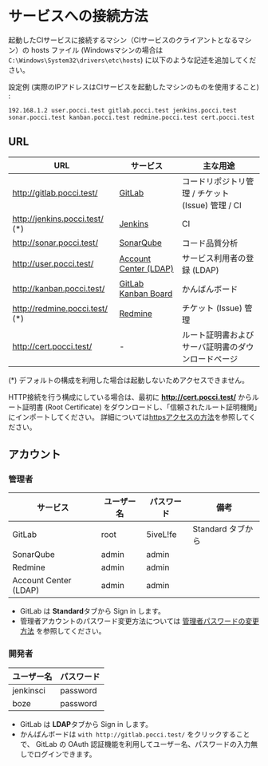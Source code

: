 サービスへの接続方法
====================

起動したCIサービスに接続するマシン（CIサービスのクライアントとなるマシン）の
hosts ファイル (Windowsマシンの場合は `C:\Windows\System32\drivers\etc\hosts`)
に以下のような記述を追加してください。

設定例 (実際のIPアドレスはCIサービスを起動したマシンのものを使用すること) :

```
192.168.1.2 user.pocci.test gitlab.pocci.test jenkins.pocci.test sonar.pocci.test kanban.pocci.test redmine.pocci.test cert.pocci.test
```


URL
---

URL                             | サービス                                                | 主な用途
------------------------------- | ------------------------------------------------------- | ---------------------------------------------
http://gitlab.pocci.test/       | [GitLab](https://gitlab.com/)                           | コードリポジトリ管理 / チケット (Issue) 管理 / CI
http://jenkins.pocci.test/ (*)  | [Jenkins](https://jenkins-ci.org/)                      | CI
http://sonar.pocci.test/        | [SonarQube](http://www.sonarqube.org/)                  | コード品質分析
http://user.pocci.test/         | [Account Center (LDAP)](https://github.com/xpfriend/pocci-account-center)    | サービス利用者の登録 (LDAP)
http://kanban.pocci.test/       | [GitLab Kanban Board](http://kanban.leanlabs.io/)       | かんばんボード
http://redmine.pocci.test/ (*)  | [Redmine](http://www.redmine.org/)                      | チケット (Issue) 管理
http://cert.pocci.test/         | -                                                       | ルート証明書およびサーバ証明書のダウンロードページ

(*) デフォルトの構成を利用した場合は起動しないためアクセスできません。

HTTP接続を行う構成にしている場合は、最初に **http://cert.pocci.test/** からルート証明書 (Root Certificate)
をダウンロードし、「信頼されたルート証明機関」にインポートしてください。
詳細については[httpsアクセスの方法](./https.ja.md)を参照してください。

アカウント
----------

### 管理者
サービス              | ユーザー名                 | パスワード  | 備考
--------------------- | -------------------------- | ----------- | ------------------
GitLab                | root                       | 5iveL!fe    | Standard タブから
SonarQube             | admin                      | admin       |
Redmine               | admin                      | admin       |
Account Center (LDAP) | admin                      | admin       |

*   GitLab は **Standard**タブから Sign in します。
*   管理者アカウントのパスワード変更方法については
    [管理者パスワードの変更方法](./change-admin-password.ja.md) を参照してください。


### 開発者
ユーザー名 | パスワード
---------- | --------
jenkinsci  | password
boze       | password

*   GitLab は **LDAP**タブから Sign in します。
*   かんばんボードは `with http://gitlab.pocci.test/` をクリックすることで、
    GitLab の OAuth 認証機能を利用してユーザー名、パスワードの入力無しでログインできます。
